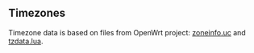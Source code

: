 Timezones
---------

Timezone data is based on files from OpenWrt project:
[zoneinfo.uc](https://github.com/openwrt/luci/blob/master/modules/luci-base/ucode/zoneinfo.uc) and
[tzdata.lua](https://github.com/openwrt/luci/blob/master/modules/luci-lua-runtime/luasrc/sys/zoneinfo/tzdata.lua).
